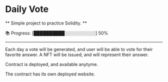 # Daily Vote

** Simple project to practice Solidity. **

📚 Progress: [██████████░░░░░░░░░░] 50%

------------------------------------------------

Each day a vote will be generated, and user will be able to vote for their favorite answer.
A NFT will be issued, and will represent their answer.

Contract is deployed, and available anytyme.

The contract has its own deployed website.
